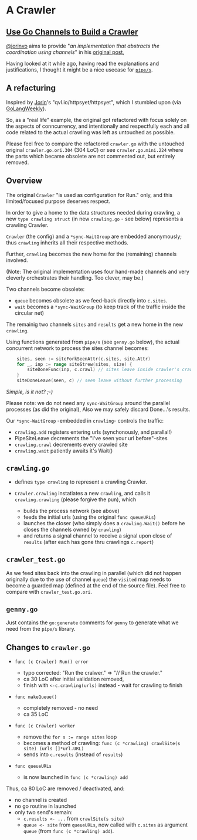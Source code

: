 # A Crawler

## [Use Go Channels to Build a Crawler](https://jorin.me/use-go-channels-to-build-a-crawler/)

[@jorinvo](https://github.com/jorinvo) aims to provide "_an implementation that abstracts the coordination using channels_"
in his [original post](https://jorin.me/use-go-channels-to-build-a-crawler/),

Having looked at it while ago, having read the explanations and justifications,
I thought it might be a nice usecase for [`pipe/s`](https://github.com/GoLangsam/pipe).

## A refacturing

Inspired by [Jorin](https://jorin.me/about/)'s "qvl.io/httpsyet/httpsyet",
which I stumbled upon (via [GoLangWeekly](https://golangweekly.com/)).

So, as a "real life" example, the original got refactored with focus solely on the aspects of conncurrency,
and intentionally and respectfully each and all code related to the actual crawling was left as untouched as possible.

Please feel free to compare the refactored `crawler.go` with the untouched original `crawler.go.ori.304` (304 LoC)
or see `crawler.go.mini.224` where the parts which became obsolete are not commented out, but entirely removed.

## Overview

The original `Crawler` "is used as configuration for Run." only,
and this limited/focused purpose deserves respect.

In order to give a home to the data structures needed during crawling,
a new `type crawling struct` (in new `crawling.go` - see below) represents a crawling Crawler.

`Crawler` (the config) and a `*sync-WaitGroup` are embedded anonymously;
thus `crawling` inherits all their respective methods.

Further, `crawling` becomes the new home for the (remaining) channels involved.

(Note: The original implementation uses four hand-made channels and
very cleverly orchestrates their handling. Too clever, may be.)

Two channels become obsolete:

- `queue` becomes obsolete as we feed-back directly into `c.sites`.
- `wait` becomes a `*sync-WaitGroup` (to keep track of the traffic inside the circular net)

The remainig two channels `sites` and `results` get a new home in the new `crawling`.

Using functions generated from `pipe/s` (see `genny.go` below),
the actual concurrent network to process the sites channel becomes:

```go
	sites, seen := siteForkSeenAttr(c.sites, site.Attr)
	for _, inp := range siteStrew(sites, size) {
		siteDoneFunc(inp, c.crawl) // sites leave inside crawler's crawl
	}
	siteDoneLeave(seen, c) // seen leave without further processing
```

_Simple, is it not? ;-)_

Please note: we do not need any `sync-WaitGroup` around the parallel processes (as did the original),
Also we may safely discard Done...'s results.

Our `*sync-WaitGroup` -embedded in `crawling`- controls the traffic:
- `crawling.add` registers entering urls (synchonously, and parallal!)
- PipeSiteLeave decrements the "I've seen your url before"-sites
- `crawling.crawl` decrements every crawled site
- `crawling.wait` patiently awaits it's Wait()


## `crawling.go`
- defines `type crawling` to represent a crawling Crawler.

- `Crawler.crawling` instatiates a new `crawling`,
  and calls it `crawling.crawling` (please forgive the pun), which
  - builds the process network (see above)
  - feeds the initial urls (using the original `func queueURLs`)
  - launches the closer (who simply does a `crawling.Wait()` before he closes the channels owned by `crawling`)
  - and returns a signal channel to receive a signal upon close of `results`
    (after each has gone thru crawlings `c.report`)

## `crawler_test.go`
As we feed sites back into the crawling in parallel (which did not happen originally due to the use of channel `queue`)
the `visited` map needs to become a guarded map (defined at the end of the source file).
Feel free to compare with `crawler_test.go.ori`.

## `genny.go`
Just contains the `go:generate` comments for `genny` to generate what we need from the `pipe/s` library.

## Changes to `crawler.go`

- `func (c Crawler) Run() error`
  - typo corrected: "Run the cralwer." => "// Run the crawler."
  - ca 30 LoC after initial validation removed,
  - finish with `<-c.crawling(urls)` instead - wait for crawling to finish

- `func makeQueue()`
  - completely removed - no need
  - ca 35 LoC

- `func (c Crawler) worker`
  - remove the `for s := range sites` loop
  - becomes a method of crawling: `func (c *crawling) crawlSite(s site) (urls []*url.URL)`
  - sends into `c.results` (instead of `results`)

- `func queueURLs`
  - is now launched in `func (c *crawling) add`
  
Thus, ca 80 LoC are removed / deactivated, and:
- no channel is created
- no go routine in launched
- only two send's remain:
  - `c.results <- ...` from `crawlSite(s site)`
  - `queue <- site` from `queueURLs`, now called with `c.sites` as argument `queue` (from `func (c *crawling) add`).
